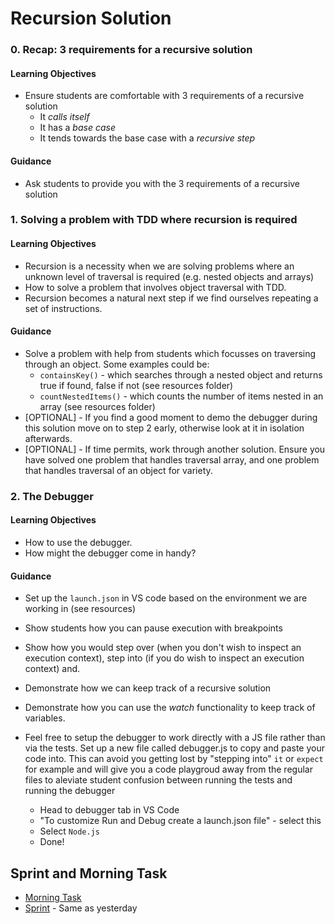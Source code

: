 # Recursion Solution

### 0. Recap: 3 requirements for a recursive solution

#### Learning Objectives

-   Ensure students are comfortable with 3 requirements of a recursive solution
    -   It _calls itself_
    -   It has a _base case_
    -   It tends towards the base case with a _recursive step_

#### Guidance

-   Ask students to provide you with the 3 requirements of a recursive solution

### 1. Solving a problem with TDD where recursion is required

#### Learning Objectives

-   Recursion is a necessity when we are solving problems where an unknown level of traversal is required (e.g. nested objects and arrays)
-   How to solve a problem that involves object traversal with TDD.
-   Recursion becomes a natural next step if we find ourselves repeating a set of instructions.

#### Guidance

-   Solve a problem with help from students which focusses on traversing through an object. Some examples could be:
    -   `containsKey()` - which searches through a nested object and returns true if found, false if not (see resources folder)
    -   `countNestedItems()` - which counts the number of items nested in an array (see resources folder)
-   [OPTIONAL] - If you find a good moment to demo the debugger during this solution move on to step 2 early, otherwise look at it in isolation afterwards.
-   [OPTIONAL] - If time permits, work through another solution. Ensure you have solved one problem that handles traversal array, and one problem that handles traversal of an object for variety.

### 2. The Debugger

#### Learning Objectives

-   How to use the debugger.
-   How might the debugger come in handy?

#### Guidance

-   Set up the `launch.json` in VS code based on the environment we are working in (see resources)
-   Show students how you can pause execution with breakpoints
-   Show how you would step over (when you don't wish to inspect an execution context), step into (if you do wish to inspect an execution context) and.
-   Demonstrate how we can keep track of a recursive solution
-   Demonstrate how you can use the _watch_ functionality to keep track of variables.

-   Feel free to setup the debugger to work directly with a JS file rather than via the tests. Set up a new file called debugger.js to copy and paste your code into. This can avoid you getting lost by "stepping into" `it` or `expect` for example and will give you a code playgroud away from the regular files to aleviate student confusion between running the tests and running the debugger
    -   Head to debugger tab in VS Code
    -   "To customize Run and Debug create a launch.json file" - select this
    -   Select `Node.js`
    -   Done!

## Sprint and Morning Task

-   [Morning Task](https://github.com/northcoders/fun-morning-tasks-week-2-day-2)
-   [Sprint](https://github.com/northcoders/fun-recursion) - Same as yesterday
